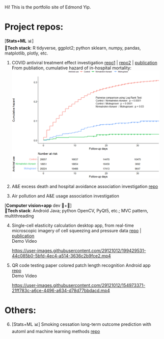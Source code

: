 Hi! This is the portfolio site of Edmond Yip.

# Project repos:

\[**Stats+ML** :bar_chart:\] <br />
:wrench:**Tech stack**: R tidyverse, ggplot2; python sklearn, numpy, pandas, matplotlib, plotly, etc.

1. COVID antiviral treatment effect investigation [repo1](https://github.com/catmasteryip/covid_antiviral) | [repo2](https://github.com/catmasteryip/covid_antiviral2) | [publication](https://www.sciencedirect.com/science/article/pii/S2666606522002176) <br />
   From publiation, cumulative hazard of in-hospital mortality: <br />
   ![alt text](http://github.com/catmasteryip/resume/blob/main/pic1.jpeg?raw=true)

2. A&E excess death and hospital avoidance association investigation [repo](https://github.com/catmasteryip/AnE_data_new) <br />

3. Air pollution and A&E usage association investigation <br />

\[**Computer vision+app** dev :eyes:+:iphone:\] <br />
:wrench:**Tech stack**: Android Java; python OpenCV, PyQt5, etc.; MVC pattern, multithreading

4. Single-cell elasticity calculation desktop app, from real-time microscopic imagery of cell squeezing and pressure data [repo](https://github.com/catmasteryip/MVC_singleCell) | [publication](https://www.sciencedirect.com/science/article/pii/S2215016121000406)<br />
   Demo Video <br />

   https://user-images.githubusercontent.com/29121012/199429531-44c085b0-5bfd-4ec4-a514-3636c2b9fce2.mp4

5. QR code testing paper colored patch length recognition Android app [repo](https://github.com/catmasteryip/GlucoseCam)<br />
   Demo Video <br />

   https://user-images.githubusercontent.com/29121012/154973371-21ff783c-a6ce-4496-a634-d78d77bbdacd.mp4

# Others:

6. \[Stats+ML :bar_chart:\] Smoking cessation long-term outcome prediction with automl and machine learning methods [repo](https://github.com/catmasteryip/smoking_cessation_v2)<br />

